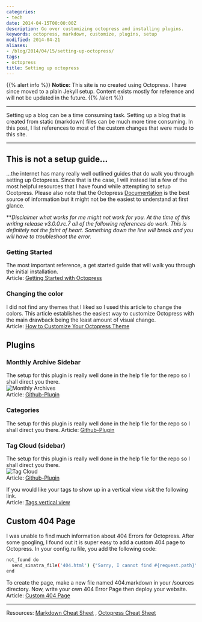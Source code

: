 ```yaml
---
categories:
- tech
date: 2014-04-15T00:00:00Z
description: Go over customizing octopress and installing plugins.
keywords: octopress, markdown, customize, plugins, setup
modified: 2014-04-21
aliases:
- /blog/2014/04/15/setting-up-octopress/
tags:
- octopress
title: Setting up octopress
---
```


{{% alert info %}}
**Notice:** This site is no created using Octopress. I have since moved to a plain Jekyll setup. Content exists mostly for reference and will not be updated in the future.
{{% /alert %}}


---

Setting up a blog can be a time consuming task. Setting up a blog that is created from static (markdown) files can be much more time consuming. In this post, I list references to most of the custom changes that were made to this site.

---

## This is not a setup guide...
...the internet has many really well outlined guides that do walk you through setting up Octopress. Since that is the case, I will instead list a few of the most helpful resources that I have found while attempting to setup Ocotpress. Please also note that the Octopress [Documentation](http://octopress.org/docs/) is the best source of information but it might not be the easiest to understand at first glance.

**_Disclaimer what works for me might not work for you. At the time of this writing release v3.0.0.rc.7 all of the following references do work. This is definitely not the faint of heart. Something down the line will break and you will have to troubleshoot the error._

### Getting Started
The most important reference, a get started guide that will walk you through the initial installation.  
Article: [Getting Started with Octopress](http://webdesign.tutsplus.com/tutorials/getting-started-with-octopress--webdesign-11442)

### Changing the color
I did not find any themes that I liked so I used this article to change the colors. This article establishes the easiest way to customize Octopress with the main drawback being the least amount of visual change.  
Article: [How to Customize Your Octopress Theme](http://aijazansari.com/2012/08/27/how-to-customize-octopress-theme/index.html)




## Plugins

### Monthly Archive Sidebar
The setup for this plugin is really well done in the help file for the repo so I shall direct you there.  
![Monthly Archives](/images/2014-04-15/monthly_archives.png)  
Article: [Github-Plugin](https://github.com/rcmdnk/monthly-archive)

### Categories
The setup for this plugin is really well done in the help file for the repo so I shall direct you there.
Article: [Github-Plugin](https://github.com/matthiasbeyer/jekyll_group_categories)

### Tag Cloud (sidebar)
The setup for this plugin is really well done in the help file for the repo so I shall direct you there.  
![Tag Cloud](/images/2014-04-15/tag_cloud.png)  
Article: [Github-Plugin](https://github.com/tokkonopapa/octopress-tagcloud)

If you would like your tags to show up in a vertical view visit the following link.  
Article: [Tags vertical view](http://www.narga.net/improve-octopress-advanced-tweaks-tips/)



## Custom 404 Page
I was unable to find much information about 404 Errors for Octopress. After some googling, I found out it is super easy to add a custom 404 page to Octopress. In your config.ru file, you add the following code:
```bash
not_found do
  send_sinatra_file('404.html') {"Sorry, I cannot find #{request.path}"}
end
```
To create the page, make a new file named 404.markdown in your /sources directory. Now, write your own 404 Error Page then deploy your website.  
Article: [Custom 404 Page](http://www.narga.net/improve-octopress-advanced-tweaks-tips/)

---

Resources:
[Markdown Cheat Sheet](http://warpedvisions.org/projects/markdown-cheat-sheet.md) ,
[Octopress Cheat Sheet](http://biancarelli.org/blog/2013/05/14/octopress-cheat-sheet)
